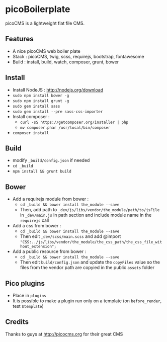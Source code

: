 picoBoilerplate
===============

picoCMS is a lightweight flat file CMS.

Features
--------
- A nice picoCMS web boiler plate
- Stack : picoCMS, twig, scss, requirejs, bootstrap, fontawesome
- Build : install, build, watch, composer, grunt, bower

Install
-------
- Install NodeJS : http://nodejs.org/download
- `sudo npm install bower -g`
- `sudo npm install grunt -g`
- `sudo gem install sass`
- `sudo gem install --pre sass-css-importer`
- Install composer :
    - `curl -sS https://getcomposer.org/installer | php`
    - `mv composer.phar /usr/local/bin/composer`
- `composer install`

Build
-----
- modify ```_build/config.json``` if needed
- ```cd _build```
- ```npm install && grunt build```

Bower
-----
- Add a requirejs module from bower :
    - `cd _build && bower install the_module --save`
    - Then, add path to `_dev/js/libs/vendor/the_module/path/to/jsFile` in `_dev/main.js` in path section and include module name in the `requirejs` call
- Add a css from bower : 
    - `cd _build && bower install the_module --save`
    - Then edit `_dev/scss/main.scss` and add @import `"CSS:../js/libs/vendor/the_module/the_css_path/the_css_file_without_extension";`
- Add a public resource from bower : 
    - `cd _build && bower install the_module --save`
    - Then edit `build/config.json` and update the `copyFiles` value so the files from the vendor path are copyied in the public `assets` folder

Pico plugins
------------
- Place in `plugins`
- It is possible to make a plugin run only on a template (on `before_render`, test `$template`)


Credits
-------
Thanks to guys at http://picocms.org for their great CMS